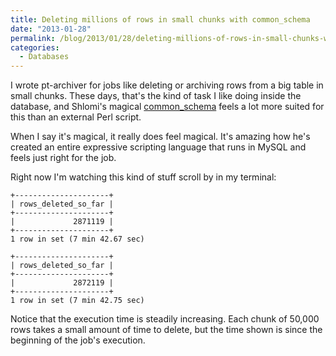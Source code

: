 ```yaml
---
title: Deleting millions of rows in small chunks with common_schema
date: "2013-01-28"
permalink: /blog/2013/01/28/deleting-millions-of-rows-in-small-chunks-with-common_schema/
categories:
  - Databases
---
```

I wrote pt-archiver for jobs like deleting or archiving rows from a big table in small chunks. These days, that's the kind of task I like doing inside the database, and Shlomi's magical [common_schema][1] feels a lot more suited for this than an external Perl script.

When I say it's magical, it really does feel magical. It's amazing how he's created an entire expressive scripting language that runs in MySQL and feels just right for the job.

Right now I'm watching this kind of stuff scroll by in my terminal:

    +---------------------+
    | rows_deleted_so_far |
    +---------------------+
    |             2871119 |
    +---------------------+
    1 row in set (7 min 42.67 sec)
    
    +---------------------+
    | rows_deleted_so_far |
    +---------------------+
    |             2872119 |
    +---------------------+
    1 row in set (7 min 42.75 sec)

Notice that the execution time is steadily increasing. Each chunk of 50,000 rows takes a small amount of time to delete, but the time shown is since the beginning of the job's execution.

 [1]: http://code.google.com/p/common-schema/
